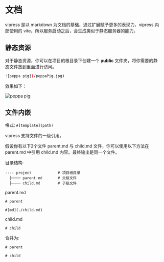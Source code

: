 # 文档

vipress 是以 markdown 为文档的基础，通过扩展赋予更多的表现力。vipress 内部使用的 vite，所以服务启动之后，会生成类似于静态服务器的能力。

## 静态资源

对于静态资源，你可以在项目的根目录下创建一个 **public** 文件夹，将你需要的静态文件放到里面进行访问。

```sh
![peppa pig](/peppaPig.jpg)
```

效果如下：

![peppa pig](/peppaPig.jpg)

## 文件内嵌

格式: `#[template](path)`

vipress 支持文件的一级引用。

假设你有以下2个文件 parent.md 与 child.md 文件，你可以使用以下方法在 parent.md 中引用 child.md 内容。最终输出是同一个文件。

目录结构:

```
---- project            # 项目根目录
  ├──── parent.md       # 父级文件
  ├──── child.md        # 子级文件
```

parent.md

```
# parent

#[md](./child.md) 
```

child.md

```
# child
```

合并为:

```
# parent

# child
```
